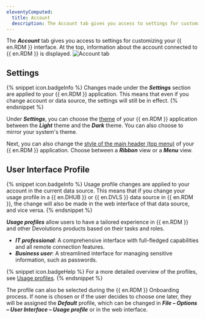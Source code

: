```yaml
---
eleventyComputed:
  title: Account
  description: The Account tab gives you access to settings for customizing your {{ en.RDM }} interface.
---
```

The ***Account*** tab gives you access to settings for customizing your {{ en.RDM }} interface. At the top, information about the account connected to {{ en.RDM }} is displayed.
![Account tab](https://cdnweb.devolutions.net/docs/docs_en_rdm_windows_RDMWin2165.png)

## Settings

{% snippet icon.badgeInfo %}
Changes made under the ***Settings*** section are applied to your {{ en.RDM }} application. This means that even if you change account or data source, the settings will still be in effect.
{% endsnippet %}

Under ***Settings***, you can choose the [theme](/rdm/windows/user-interface/customization/theme/) of your {{ en.RDM }} application between the ***Light*** theme and the ***Dark*** theme. You can also choose to mirror your system's theme.

Next, you can also change the [style of the main header (top menu)](/rdm/windows/user-interface/customization/style/) of your {{ en.RDM }} application. Choose between a ***Ribbon*** view or a ***Menu*** view.

## User Interface Profile

{% snippet icon.badgeInfo %}
Usage profile changes are applied to your account in the current data source. This means that if you change your usage profile in a {{ en.DHUB }} or {{ en.DVLS }} data source in {{ en.RDM }}, the change will also be made in the web interface of that data source, and vice versa.
{% endsnippet %}

***Usage profiles*** allow users to have a tailored experience in {{ en.RDM }} and other Devolutions products based on their tasks and roles.

* ***IT professional***: A comprehensive interface with full-fledged capabilities and all remote connection features.
* ***Business user***: A streamlined interface for managing sensitive information, such as passwords.

{% snippet icon.badgeHelp %}
For a more detailed overview of the profiles, see [Usage profiles](/rdm/windows/user-interface/customization/usage-profiles/).
{% endsnippet %}

The profile can also be selected during the {{ en.RDM }} Onboarding process. If none is chosen or if the user decides to choose one later, they will be assigned the ***Default*** profile, which can be changed in ***File – Options – User Interface – Usage profile*** or in the web interface.
